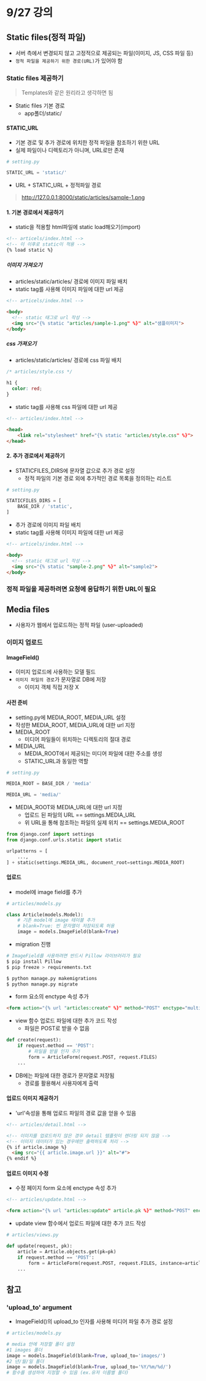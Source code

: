 # 9/27 강의
## Static files(정적 파일)
- 서버 측에서 변경되지 않고 고정적으로 제공되는 파일(이미지, JS, CSS 파일 등)
- `정적 파일을 제공하기 위한 경로(URL)`가 있어야 함

### Static files 제공하기
> Templates와 같은 원리라고 생각하면 됨
- Static files 기본 경로
    - app폴더/static/

#### STATIC_URL
- 기본 경로 및 추가 경로에 위치한 정적 파일을 참조하기 위한 URL
- 실제 파일이나 디렉토리가 아니며, URL로만 존재
```python
# setting.py

STATIC_URL = 'static/'
```
- URL + STATIC_URL + 정적파일 경로
> http://127.0.0.1:8000/static/articles/sample-1.png

#### 1. 기본 경로에서 제공하기
- static을 적용할 html파일에 static load해오기(import)
```html
<!-- articels/index.html -->
<!-- 이 이후로 static이 적용 -->
{% load static %}
```
##### 이미지 가져오기
- articles/static/articles/ 경로에 이미지 파일 배치
- static tag를 사용해 이미지 파일에 대한 url 제공

```html
<!-- articels/index.html -->

<body>
  <!-- static 태그로 url 작성 -->
  <img src="{% static "articles/sample-1.png" %}" alt="샘플이미지">
</body>
```

##### css 가져오기
- articles/static/articles/ 경로에 css 파일 배치
```css
/* articles/style.css */

h1 {
  color: red;
}
```

- static tag를 사용해 css 파일에 대한 url 제공
```html
<!-- articles/index.html -->

<head>
    <link rel="stylesheet" href="{% static "articles/style.css" %}">
</head>
```

#### 2. 추가 경로에서 제공하기
- STATICFILES_DIRS에 문자열 값으로 추가 경로 설정
    - 정적 파일의 기본 경로 외에 추가적인 경로 목록을 정의하는 리스트
```python
# setting.py

STATICFILES_DIRS = [
    BASE_DIR / 'static',
]
```
- 추가 경로에 이미지 파일 배치
- static tag를 사용해 이미지 파일에 대한 url 제공
```html
<!-- articels/index.html -->

<body>
  <!-- static 태그로 url 작성 -->
  <img src="{% static "sample-2.png" %}" alt="sample2">
</body>
```
### 정적 파일을 제공하려면 요청에 응답하기 위한 URL이 필요

## Media files
- 사용자가 웹에서 업로드하는 정적 파일 (user-uploaded)

### 이미지 업로드
#### ImageField()
- 이미지 업로드에 사용하는 모델 필드
- `이미지 파일의 경로`가 문자열로 DB에 저장
    - 이미지 객체 직접 저장 X

#### 사전 준비
- setting.py에 MEDIA_ROOT, MEDIA_URL 설정
- 작성한 MEDIA_ROOT, MEDIA_URL에 대한 url 지정
- MEDIA_ROOT
    - 미디어 파일들이 위치하는 디렉토리의 절대 경로
- MEDIA_URL
    - MEDIA_ROOT에서 제공되는 미디어 파일에 대한 주소를 생성
    - STATIC_URL과 동일한 역할
```python
# setting.py

MEDIA_ROOT = BASE_DIR / 'media'

MEDIA_URL = 'media/'
```
- MEDIA_ROOT와 MEDIA_URL에 대한 url 지정
    - 업로드 된 파일의 URL == settings.MEDIA_URL
    - 위 URL을 통해 참조하는 파일의 실제 위치 == settings.MEDIA_ROOT
```python
from django.conf import settings
from django.conf.urls.static import static

urlpatterns = [
    ...,
] + static(settings.MEDIA_URL, document_root=settings.MEDIA_ROOT)
```
#### 업로드
- model에 image field를 추가
```python
# articles/models.py

class Article(models.Model):
    # 기존 model에 image 테이블 추가
    # blank=True: 빈 문자열이 저장되도록 허용
    image = models.ImageField(blank=True)
```
- migration 진행
```bash
# ImageField를 사용하려면 반드시 Pillow 라이브러리가 필요
$ pip install Pillow
$ pip freeze > requirements.txt

$ python manage.py makemigrations
$ python manage.py migrate
```
- form 요소의 enctype 속성 추가
```html
<form action="{% url "articles:create" %}" method="POST" enctype="multipart/form-data">
```
- view 함수 업로드 파일에 대한 추가 코드 작성
    - 파일은 POST로 받을 수 없음
```python
def create(request):
    if request.method == 'POST':
        # 파일을 받을 인자 추가
        form = ArticleForm(request.POST, request.FILES)
    ...
```
- DB에는 파일에 대한 경로가 문자열로 저장됨
    - 경로를 활용해서 사용자에게 출력

#### 업로드 이미지 제공하기
- 'url'속성을 통해 업로드 파일의 경로 값을 얻을 수 있음
```html
<!-- articles/detail.html -->

<!-- 이미지를 업로드하지 않은 경우 detail 템플릿이 렌더링 되지 않음 -->
<!-- 이미지 데이터가 있는 경우에만 출력하도록 처리 -->
{% if article.image %}
  <img src="{{ article.image.url }}" alt="#">
{% endif %}
```

#### 업로드 이미지 수정
- 수정 페이지 form 요소에 enctype 속성 추가
```html
<!-- articles/update.html -->

<form action="{% url "articles:update" article.pk %}" method="POST" enctype="multipart/form-data">
```
- update view 함수에서 업로드 파일에 대한 추가 코드 작성
```python
# articles/views.py

def update(request, pk):
    article = Article.objects.get(pk=pk)
    if request.method == 'POST':
        form = ArticleForm(request.POST, request.FILES, instance=article)
    ...
```

## 참고
### 'upload_to' argument
- ImageField()의 upload_to 인자를 사용해 미디어 파일 추가 경로 설정
```python
# articles/models.py

# media 안에 저장할 폴더 설정
#1 images 폴더
image = models.ImageField(blank=True, upload_to='images/')
#2 년/월/일 폴더
image = models.ImageField(blank=True, upload_to='%Y/%m/%d/')
# 함수를 생성하여 지정할 수 있음 (ex.유저 이름별 폴더)
```